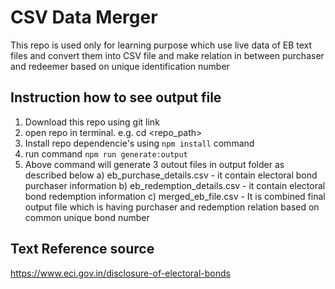 # CSV Data Merger
This repo is used only for learning purpose which use live data of EB text files and convert them into CSV file and make relation in between purchaser and redeemer based on unique identification number

## Instruction how to see output file
1. Download this repo using git link
2. open repo in terminal. e.g. cd <repo_path>
3. Install repo dependencie's using `npm install` command
4. run command `npm run generate:output`
5. Above command will generate 3 outout files in output folder as described below
  a) eb_purchase_details.csv - it contain electoral bond purchaser information
  b) eb_redemption_details.csv - it contain electoral bond redemption information
  c) merged_eb_file.csv - It is combined final output file which is having purchaser and redemption relation based on common unique bond number

## Text Reference source
https://www.eci.gov.in/disclosure-of-electoral-bonds
